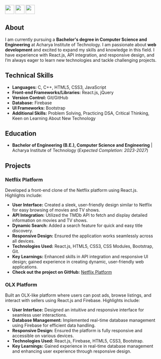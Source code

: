 
[<img src="https://img.icons8.com/ios-filled/50/000000/linkedin.png" width="30"/>](https://www.linkedin.com/in/anirudhsgopal/)
[<img src="https://img.icons8.com/ios-filled/50/000000/instagram-new.png" width="30"/>](https://www.instagram.com/anirudhsgopal/)
[<img src="https://img.icons8.com/ios-glyphs/50/000000/new-post.png" width="30"/>](mailto:anirudhsgopal9069@gmail.com)


## About
I am currently pursuing a **Bachelor's degree in Computer Science and Engineering** at Acharya Institute of Technology. I am passionate about **web development** and excited to expand my skills and knowledge in this field. I have experience with React.js, API integration, and responsive design, and I’m always eager to learn new technologies and tackle challenging projects.

## Technical Skills
- **Languages:** C, C++, HTML5, CSS3, JavaScript
- **Front-end Frameworks/Libraries:** React.js, jQuery
- **Version Control:** Git/GitHub
- **Database:** Firebase
- **UI Frameworks:** Bootstrap
- **Additional Skills:** Problem Solving, Practicing DSA, Critical Thinking, Keen on Learning About New Technology

## Education
-
  **Bachelor of Engineering (B.E.), Computer Science and Engineering** | Acharya Institute of Technology (_Expected Completion: 2023-2027_)

## Projects
### Netflix Platform
Developed a front-end clone of the Netflix platform using React.js. Highlights include:
- **User Interface:** Created a sleek, user-friendly design similar to Netflix for easy browsing of movies and TV shows.
- **API Integration:** Utilized the TMDb API to fetch and display detailed information on movies and TV shows.
- **Dynamic Search:** Added a search feature for quick and easy title discovery.
- **Responsive Design:** Ensured the application works seamlessly across all devices.
- **Technologies Used:** React.js, HTML5, CSS3, CSS Modules, Bootstrap, Git.
- **Key Learnings:** Enhanced skills in API integration and responsive UI design; gained experience in creating dynamic, user-friendly web applications.
- **Check out the project on GitHub:** [Netflix Platform](https://github.com/AnirudhSGopal/NetflixPlatform)

### OLX Platform
Built an OLX-like platform where users can post ads, browse listings, and interact with sellers using React.js and Firebase. Highlights include:
- **User Interface:** Designed an intuitive and responsive interface for seamless user interactions.
- **Database Management:** Implemented real-time database management using Firebase for efficient data handling.
- **Responsive Design:** Ensured the platform is fully responsive and accessible on various devices.
- **Technologies Used:** React.js, Firebase, HTML5, CSS3, Bootstrap.
- **Key Learnings:** Gained experience in real-time database management and enhancing user experience through responsive design.
